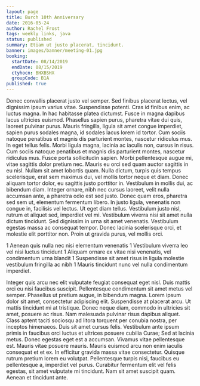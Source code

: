 ```yaml
---
layout: page
title: Burch 10th Anniversary
date: 2016-05-24
author: Rachel Frost
tags: weekly links, java
status: published
summary: Etiam ut justo placerat, tincidunt.
banner: images/banner/meeting-01.jpg
booking:
  startDate: 08/14/2019
  endDate: 08/15/2019
  ctyhocn: BHXBSHX
  groupCode: B1A
published: true
---
```

Donec convallis placerat justo vel semper. Sed finibus placerat lectus, vel dignissim ipsum varius vitae. Suspendisse potenti. Cras id finibus enim, ac luctus magna. In hac habitasse platea dictumst. Fusce in magna dapibus lacus ultricies euismod. Phasellus sapien purus, pharetra vitae dui quis, laoreet pulvinar purus. Mauris fringilla, ligula sit amet congue imperdiet, sapien purus sodales magna, id sodales lacus lorem id tortor. Cum sociis natoque penatibus et magnis dis parturient montes, nascetur ridiculus mus. In eget tellus felis. Morbi ligula magna, lacinia ac iaculis non, cursus in risus. Cum sociis natoque penatibus et magnis dis parturient montes, nascetur ridiculus mus. Fusce porta sollicitudin sapien.
Morbi pellentesque augue mi, vitae sagittis dolor pretium nec. Mauris eu orci sed quam auctor sagittis in eu nisl. Nullam sit amet lobortis quam. Nulla dictum, turpis quis tempus scelerisque, erat sem maximus dui, vel mollis tortor neque et diam. Donec aliquam tortor dolor, eu sagittis justo porttitor in. Vestibulum in mollis dui, ac bibendum diam. Integer ornare, nibh nec cursus laoreet, velit nulla accumsan ante, a pharetra odio est sed justo. Donec quam eros, pharetra sed sem ut, elementum fermentum libero. In justo ligula, venenatis non congue in, facilisis vel lectus. Ut eget diam tellus. Vestibulum justo nisl, rutrum et aliquet sed, imperdiet vel mi. Vestibulum viverra nisi sit amet nulla dictum tincidunt. Sed dignissim in urna sit amet venenatis. Vestibulum egestas massa ac consequat tempor. Donec lacinia scelerisque orci, et molestie elit porttitor non. Proin ut gravida purus, vel mollis orci.

1 Aenean quis nulla nec nisi elementum venenatis
1 Vestibulum viverra leo vel nisi luctus tincidunt
1 Aliquam ornare ex vitae nisi venenatis, vel condimentum urna blandit
1 Suspendisse sit amet risus in ligula molestie vestibulum fringilla ac nibh
1 Mauris tincidunt nunc vel nulla condimentum imperdiet.

Integer quis arcu nec elit vulputate feugiat consequat eget nisl. Duis mattis orci eu nisi faucibus suscipit. Pellentesque condimentum sit amet metus vel semper. Phasellus ut pretium augue, in bibendum magna. Lorem ipsum dolor sit amet, consectetur adipiscing elit. Suspendisse at placerat arcu. Ut mattis tincidunt mi at tristique. Donec neque diam, commodo in ultricies sit amet, posuere ac risus. Nam malesuada pulvinar risus dapibus aliquet. Class aptent taciti sociosqu ad litora torquent per conubia nostra, per inceptos himenaeos. Duis sit amet cursus felis. Vestibulum ante ipsum primis in faucibus orci luctus et ultrices posuere cubilia Curae; Sed at lacinia metus. Donec egestas eget est a accumsan. Vivamus vitae pellentesque est. Mauris vitae posuere mauris.
Mauris euismod arcu non enim iaculis consequat et et ex. In efficitur gravida massa vitae consectetur. Quisque rutrum pretium lorem eu volutpat. Pellentesque turpis nisi, faucibus eu pellentesque a, imperdiet vel purus. Curabitur fermentum elit vel felis egestas, sit amet vulputate mi tincidunt. Nam sit amet suscipit quam. Aenean et tincidunt ante.
